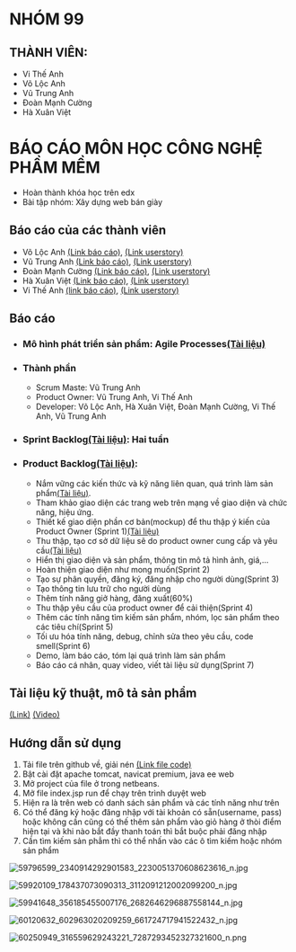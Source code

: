 # NHÓM 99 

## THÀNH VIÊN:
* Vi Thế Anh
* Võ Lộc Anh
* Vũ Trung Anh
* Đoàn Mạnh Cường
* Hà Xuân Việt


# BÁO CÁO MÔN HỌC CÔNG NGHỆ PHẦM MỀM

 - Hoàn thành khóa học trên edx 
 - Bài tập nhóm: Xây dựng web bán giày
## Báo cáo của các thành viên

 	
  
  * Võ Lộc Anh [(Link báo cáo)](https://github.com/trunganhvu/INT2208-8-2019/blob/master/VoLocAnh/baocao.md), [(Link userstory)](https://github.com/truonganhhoang/INT2208-8-2019/issues/166)
  * Vũ Trung Anh [(Link báo cáo)](https://github.com/trunganhvu/INT2208-8-2019/blob/master/VuTrungAnh/baocao.md), [(Link userstory)](https://github.com/truonganhhoang/INT2208-8-2019/issues/133)
  * Đoàn Mạnh Cường [(Link báo cáo)](https://github.com/trunganhvu/INT2208-8-2019/blob/master/DoanManhCuong/baocao.md), [(Link userstory)](https://github.com/truonganhhoang/INT2208-8-2019/issues/148)
  * Hà Xuân Việt [(Link báo cáo)](https://github.com/trunganhvu/INT2208-8-2019/blob/master/HaxuanViet/baocao.md), [(Link userstory)](https://github.com/truonganhhoang/INT2208-8-2019/issues/153)
  * Vi Thế Anh [(link báo cáo)](https://github.com/trunganhvu/INT2208-8-2019/blob/master/ViTheAnh/Baocao.md), [(Link userstory)](https://github.com/truonganhhoang/INT2208-8-2019/issues/162)
		
## Báo cáo
* ### Mô hình phát triển sản phẩm: Agile Processes[(Tài liệu)](https://docs.google.com/document/d/1a4i_31R8WBUAnF91syr1FwBpKoAiTY6rEJt1xWjb74M/edit#heading=h.wgcflgn6nhvc)
* ### Thành phần
  * Scrum Maste: Vũ Trung Anh
  * Product Owner: Vũ Trung Anh, Vi Thế Anh
  * Developer: Võ Lộc Anh, Hà Xuân Việt, Đoàn Mạnh Cường, Vi Thế Anh, Vũ Trung Anh
* ### Sprint Backlog[(Tài liệu)](https://docs.google.com/document/d/1a4i_31R8WBUAnF91syr1FwBpKoAiTY6rEJt1xWjb74M/edit#heading=h.wgcflgn6nhvc): Hai tuần
* ### Product Backlog[(Tài liệu)](https://docs.google.com/document/d/1a4i_31R8WBUAnF91syr1FwBpKoAiTY6rEJt1xWjb74M/edit#heading=h.wgcflgn6nhvc):
  * Nắm vững các kiến thức và kỹ năng liên quan, quá trình làm sản phẩm[(Tài liệu)](https://docs.google.com/document/d/1a4i_31R8WBUAnF91syr1FwBpKoAiTY6rEJt1xWjb74M/edit#heading=h.ud9gvxp06ev7).
  * Tham khảo giao diện các trang web trên mạng về giao diện và chức năng, hiệu ứng.
  * Thiết kế giao diện phần cơ bản(mockup) để thu thập ý kiến của Product Owner (Sprint 1)[(Tài liệu)](https://docs.google.com/document/d/1a4i_31R8WBUAnF91syr1FwBpKoAiTY6rEJt1xWjb74M/edit#heading=h.pxfsgxtlm12o)
  * Thu thập, tạo cơ sở dữ liệu sẽ do product owner cung cấp và yêu cầu[(Tài liệu)](https://docs.google.com/document/d/1a4i_31R8WBUAnF91syr1FwBpKoAiTY6rEJt1xWjb74M/edit#heading=h.pxfsgxtlm12o)
  * Hiển thị giao diện và sản phẩm, thông tin mô tả hình ảnh, giá,...
  * Hoàn thiện giao diện như mong muốn(Sprint 2)
  * Tạo sự phân quyền, đăng ký, đăng nhập cho người dùng(Sprint 3)
  * Tạo thông tin lưu trữ cho người dùng
  * Thêm tính năng giở hàng, đăng xuất(60%)
  * Thu thập yêu cầu của product owner để cải thiện(Sprint 4)
  * Thêm các tính năng tìm kiếm sản phẩm, nhóm, lọc sản phẩm theo các tiêu chí(Sprint 5)
  * Tối ưu hóa tính năng, debug, chỉnh sửa theo yêu cầu, code smell(Sprint 6)
  * Demo, làm báo cáo, tóm lại quá trình làm sản phẩm
  * Báo cáo cá nhân, quay video, viết tài liệu sử dụng(Sprint 7)

## Tài liệu kỹ thuật, mô tả sản phẩm 
[(Link)](https://docs.google.com/document/d/1pCmfYv3wzcFY1H88atBAvIN3TzFGis404idlELk8Is8/edit#)
[(Video)](https://drive.google.com/file/d/0B3uu_7ll9cpdNmhuVnh6eHllSGNtbnNrZ3RlQ2ViRGxkdllN/view?usp=sharing)

## Hướng dẫn sử dụng
1. Tải file trên github về, giải nén [(Link file code)](https://github.com/trunganhvu/projectWeb)
2. Bật cài đặt apache tomcat, navicat premium, java ee web
3. Mở project của file ở trong netbeans.
4. Mở file index.jsp run để chạy trên trình duyệt web
5. Hiện ra là trên web có danh sách sản phẩm và các tính năng như trên
6. Có thể đăng ký hoặc đăng nhập với tài khoản có sẵn(username, pass) hoặc không cần cũng có thế thêm sản phẩm vào giỏ hàng ở thòi điểm hiện tại và khi nào bắt đầy thanh toán thì bắt buộc phải đăng nhập
7. Cần tìm kiếm sản phẳm thì có thể nhấn vào các ô tìm kiếm hoặc nhóm sản phẩm

![59796599_2340914292901583_2230051370608623616_n.jpg](https://www.upsieutoc.com/images/2019/05/12/59796599_2340914292901583_2230051370608623616_n.jpg)

![59920109_178437073090313_3112091212002099200_n.jpg](https://www.upsieutoc.com/images/2019/05/12/59920109_178437073090313_3112091212002099200_n.jpg)

![59941648_356185455007176_2682646296887558144_n.jpg](https://www.upsieutoc.com/images/2019/05/12/59941648_356185455007176_2682646296887558144_n.jpg)

![60120632_602963020209259_661724717941522432_n.jpg](https://www.upsieutoc.com/images/2019/05/12/60120632_602963020209259_661724717941522432_n.jpg)

![60250949_316559629243221_7287293452327321600_n.png](https://www.upsieutoc.com/images/2019/05/12/60250949_316559629243221_7287293452327321600_n.png)
 
			 
